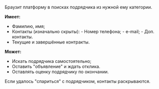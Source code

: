 Браузит платформу в поисках подрядчика из нужной ему категории.

**Имеет:**
- Фамилию, имя;
- Контакты (изначально скрыты):
	\- Номер телефона;
	\- e-mail;
	\- Доп. контакты.
- Текущие и завершённые контракты.

**Может:**
- Искать подрядчика самостоятельно;
- Оставить "объявление" и ждать отклика.
- Оставлять оценку подрядчику по окончании.

Если удалось "спариться" с подрядчиком, контакты раскрываются.